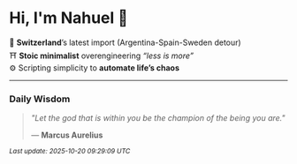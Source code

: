 # Hi, I'm Nahuel :tiger:

📍 **Switzerland**’s latest import (Argentina-Spain-Sweden detour)  
⛩️ **Stoic minimalist** overengineering *“less is more”*  
⚙️ Scripting simplicity to **automate life’s chaos**

---

### Daily Wisdom
> _"Let the god that is within you be the champion of the being you are."_  
>
> — **Marcus Aurelius**

<sub>*Last update: 2025-10-20 09:29:09 UTC*</sub>


